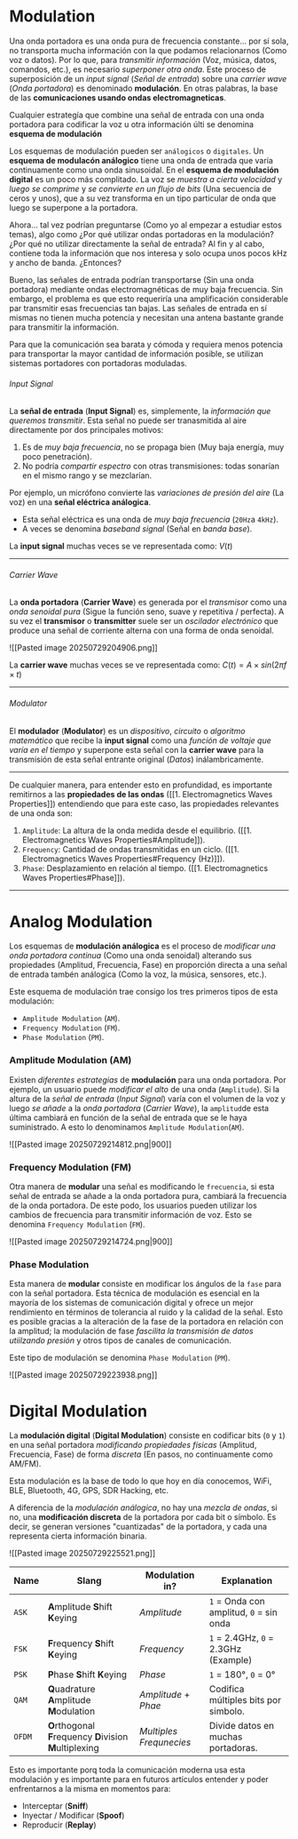 # Modulation 

Una onda portadora es una onda pura de frecuencia constante... por sí sola, no transporta mucha información con la que podamos relacionarnos (Como voz o datos). Por lo que, para *transmitir información* (Voz, música, datos, comandos, etc.), es necesario *superponer otra onda*. Este proceso de superposición de un *input signal* (*Señal de entrada*) sobre una *carrier wave* (*Onda portadora*) es denominado **modulación**. En otras palabras, la base de las **comunicaciones usando ondas electromagneticas**.

Cualquier estrategía que combine una señal de entrada con una onda portadora para codificar la voz u otra información últi se denomina **esquema de modulación**

Los esquemas de modulación pueden ser `análogicos` o `digitales`. Un **esquema de modulacón análogico** tiene una onda de entrada que varía continuamente como una onda sinusoidal. En el **esquema de modulación digital** es un poco más complitado. La voz se *muestra a cierta velocidad* y *luego se comprime* y *se convierte en un flujo de bits* (Una secuencia de  ceros y unos), que a su vez transforma en un tipo particular de onda que luego se superpone a la portadora.

Ahora... tal vez podrían preguntarse (Como yo al empezar a estudiar estos temas), algo como ¿Por qué utilizar ondas portadoras en la modulación? ¿Por qué no utilizar directamente la señal de entrada? Al fin y al cabo, contiene toda la información que nos interesa y solo ocupa unos pocos kHz y ancho de banda. ¿Entonces?

Bueno, las señales de entrada podrían transportarse (Sin una onda portadora) mediante ondas electromagnéticas de muy baja frecuencia. Sin embargo, el problema es que esto requeriría una amplificación considerable par transmitir esas frecuencias tan bajas. Las señales de entrada en sí mismas no tienen mucha potencia y necesitan una antena bastante grande para transmitir la información.

Para que la comunicación sea barata y cómoda y requiera menos potencia para transportar la mayor cantidad de información posible, se utilizan sistemas portadores con portadoras moduladas.

###### Input Signal

La **señal de entrada** (**Input Signal**) es, simplemente, la *información que queremos transmitir*. Esta señal no puede ser tranasmitida al aire directamente por dos principales motivos:

1. Es de *muy baja frecuencia*, no se propaga bien (Muy baja energía, muy poco penetración).
2. No podría *compartir espectro* con otras transmisiones: todas sonarían en el mismo rango y se mezclarían.

Por ejemplo, un micrófono convierte las *variaciones de presión del aire* (La voz) en una **señal eléctrica análogica**.
- Esta señal eléctrica es una onda de *muy baja frecuencia* (`20Hz`a `4kHz`).
- A veces se denomina *baseband signal* (Señal en *banda base*).

 La **input signal** muchas veces se ve representada como:  $V(t)$

----
###### Carrier Wave

La **onda portadora** (**Carrier Wave**) es generada por el *transmisor* como una *onda senoidal pura* (Sigue la función seno, suave y repetitiva / perfecta). A su vez el **transmisor** o **transmitter** suele ser un *oscilador electrónico* que produce una señal de corriente alterna con una forma de onda senoidal.

![[Pasted image 20250729204906.png]]

La **carrier wave** muchas veces se ve representada como:  $C(t) = A \times sin(2πf \times t)$

----
###### Modulator

El **modulador** (**Modulator**) es un *dispositivo*, *circuito* o *algoritmo matemático* que recibe la **input signal** como una *función de voltaje que varía en el tiempo* y  superpone esta señal con la **carrier wave** para la transmisión de esta señal entrante original (*Datos*) inálambricamente.

---

De cualquier manera, para entender esto en profundidad, es importante remitirnos a las **propiedades de las ondas** ([[1. Electromagnetics Waves Properties]]) entendiendo que para este caso, las propiedades relevantes de una onda son:

1. `Amplitude`: La altura de la onda medida desde el equilibrio. ([[1. Electromagnetics Waves Properties#Amplitude]]).
2. `Frequency`: Cantidad de ondas transmitidas en un ciclo. ([[1. Electromagnetics Waves Properties#Frequency (Hz)]]).
3. `Phase`: Desplazamiento en relación al tiempo. ([[1. Electromagnetics Waves Properties#Phase]]).


-----
# Analog Modulation

Los esquemas de **modulación análogica** es el proceso de *modificar una onda portadora continua* (Como una onda senoidal) alterando sus propiedades (Amplitud, Frecuencia, Fase) en proporción directa a una señal de entrada tambén análogica (Como la voz, la música, sensores, etc.). 

Este esquema de modulación trae consigo los tres primeros tipos de esta modulación:

- `Amplitude Modulation` (`AM`).
- `Frequency Modulation` (`FM`).
- `Phase Modulation` (`PM`).
### Amplitude Modulation (AM)

Existen *diferentes estrategias* de **modulación** para una onda portadora. Por ejemplo, un usuario puede *modificar el alto* de una onda (`Amplitude`). Si la altura de la *señal de entrada* (*Input Signal*) varía con el volumen de la voz y luego *se añade* a la *onda portadora* (*Carrier Wave*), la `amplitud`de esta última cambiará en función de la señal de entrada que se le haya suministrado. A esto lo denominamos `Amplitude Modulation`(`AM`).

![[Pasted image 20250729214812.png|900]]

### Frequency Modulation (FM)

Otra manera de **modular** una señal es modificando  le `frecuencia`, si esta señal de entrada se añade a la onda portadora pura, cambiará la frecuencia de la onda portadora. De este podo, los usuarios pueden utilizar los cambios de frecuencia para transmitir información de voz. Esto se denomina `Frequency Modulation` (`FM`).


![[Pasted image 20250729214724.png|900]]

### Phase Modulation

Esta manera de **modular** consiste en modificar los ángulos de la `fase` para con la señal portadora. Esta técnica de modulación es esencial en la mayoría de los sistemas de comunicación digital y ofrece un mejor rendimiento en términos de tolerancia al ruido y la calidad de la señal. Esto es posible gracias a la alteración de la fase de la portadora en relación con la amplitud; la modulación de fase *fascilita la transmisión de datos utiilzando presión* y otros tipos de canales de comunicación.

Este tipo de modulación se denomina `Phase Modulation` (`PM`).


![[Pasted image 20250729223938.png]]

# Digital Modulation

La **modulación digital** (**Digital Modulation**) consiste en codificar bits (`0` y `1`) en una señal portadora *modificando propiedades físicas* (Amplitud, Frecuencia, Fase) de forma *discreta* (En pasos, no continuamente como AM/FM).

Esta modulación es la base de todo lo que hoy en día conocemos, WiFi, BLE, Bluetooth, 4G, GPS, SDR Hacking, etc.

A diferencia de la *modulación análogica*, no hay una *mezcla de ondas*, si no, una **modificación  discreta** de la portadora por cada bit o símbolo. Es decir, se generan versiones "cuantizadas" de la portadora, y cada una representa cierta información binaria.

![[Pasted image 20250729225521.png]]

| Name   | Slang                                                      | Modulation in?          | Explanation                             |
| ------ | ---------------------------------------------------------- | ----------------------- | --------------------------------------- |
| `ASK`  | **A**mplitude **S**hift **K**eying                         | *Amplitude*             | `1` = Onda con amplitud, `0` = sin onda |
| `FSK`  | **F**requency **S**hift **K**eying                         | *Frequency*             | `1` = 2.4GHz, `0` = 2.3GHz (Example)    |
| `PSK`  | **P**hase **S**hift **K**eying                             | *Phase*                 | `1` = 180°, `0` = 0°                    |
| `QAM`  | **Q**uadrature **A**mplitude **M**odulation                | *Amplitude* + *Phae*    | Codifica múltiples bits por simbolo.    |
| `OFDM` | **O**rthogonal **F**requency **D**ivision **M**ultiplexing | *Multiples Frequnecies* | Divide datos en muchas portadoras.      |

Esto es importante porq toda la comunicación moderna usa esta modulación y es importante para en futuros artículos entender y poder enfrentarnos a la misma en momentos para:

- Interceptar (**Sniff**)
- Inyectar / Modificar (**Spoof**)
- Reproducir (**Replay**)



